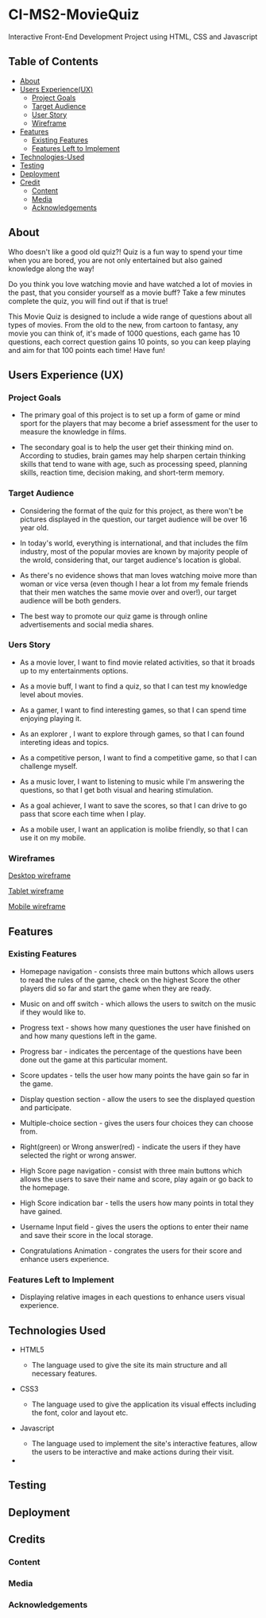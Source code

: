 # **CI-MS2-MovieQuiz**

Interactive Front-End Development Project using HTML, CSS and Javascript

## **Table of Contents**

- [About](#About)
- [Users Experience(UX)](<#users-experience(ux)>)
  - [Project Goals](#project-goals)
  - [Target Audience](#target-audience)
  - [User Story](#user-story)
  - [Wireframe](#wireframe)
- [Features](#Features)
  - [Existing Features](#existing-features)
  * [Features Left to Implement](#features-left-to-implement)
- [Technologies-Used](#Technologies-Used)
- [Testing](#Testing)
- [Deployment](#Deployment)
- [Credit](#Credit)
  - [Content](#content)
  - [Media](#media)
  - [Acknowledgements](#acknowledgements)

## **About**

Who doesn't like a good old quiz?! Quiz is a fun way to spend your time when you are bored, you are not only entertained but also gained knowledge along the way!

Do you think you love watching movie and have watched a lot of movies in the past, that you consider yourself as a movie buff? Take a few minutes complete the quiz, you will find out if that is true!

This Movie Quiz is designed to include a wide range of questions about all types of movies. From the old to the new, from cartoon to fantasy, any movie you can think of, it's made of 1000 questions, each game has 10 questions, each correct question gains 10 points, so you can keep playing and aim for that 100 points each time! Have fun!

## **Users Experience (UX)**

### **Project Goals**

- The primary goal of this project is to set up a form of game or mind sport for the players that may become a brief assessment for the user to measure the knowledge in films.

- The secondary goal is to help the user get their thinking mind on. According to studies, brain games may help sharpen certain thinking skills that tend to wane with age, such as processing speed, planning skills, reaction time, decision making, and short-term memory.

### **Target Audience**

- Considering the format of the quiz for this project, as there won't be pictures displayed in the question, our target audience will be over 16 year old.

- In today's world, everything is international, and that includes the film industry, most of the popular movies are known by majority people of the wrold, considering that, our target audience's location is global.

- As there's no evidence shows that man loves watching moive more than woman or vice versa (even though I hear a lot from my female friends that their men watches the same movie over and over!), our target audience will be both genders.

* The best way to promote our quiz game is through online advertisements and social media shares.

### **Uers Story**

- As a movie lover, I want to find movie related activities, so that it broads up to my entertainments options.

- As a movie buff, I want to find a quiz, so that I can test my knowledge level about movies.

- As a gamer, I want to find interesting games, so that I can spend time enjoying playing it.

- As an explorer , I want to explore through games, so that I can found intereting ideas and topics.

- As a competitive person, I want to find a competitive game, so that I can challenge myself.

- As a music lover, I want to listening to music while I'm answering the questions, so that I get both visual and hearing stimulation.

- As a goal achiever, I want to save the scores, so that I can drive to go pass that score each time when I play.

- As a mobile user, I want an application is molibe friendly, so that I can use it on my mobile.

### **Wireframes**

[Desktop wireframe](assets/images/MS2-MovieQuiz-desktop.pdf)

[Tablet wireframe](assets/images/MS2-MovieQuiz-Tablet.pdf)

[Mobile wireframe](assets/images/MS2-MovieQuiz-Mobile.pdf)

## **Features**

### **Existing Features**

- Homepage navigation - consists three main buttons which allows users to read the rules of the game, check on the highest Score the other players did so far and start the game when they are ready.

* Music on and off switch - which allows the users to switch on the music if they would like to.

* Progress text - shows how many questiones the user have finished on and how many questions left in the game.

* Progress bar - indicates the percentage of the questions have been done out the game at this particular moment.

* Score updates - tells the user how many points the have gain so far in the game.

* Display question section - allow the users to see the displayed question and participate.

* Multiple-choice section - gives the users four choices they can choose from.

* Right(green) or Wrong answer(red) - indicate the users if they have selected the right or wrong answer.

* High Score page navigation - consist with three main buttons which allows the users to save their name and score, play again or go back to the homepage.

* High Score indication bar - tells the users how many points in total they have gained.

* Username Input field - gives the users the options to enter their name and save their score in the local storage.

* Congratulations Animation - congrates the users for their score and enhance users experience.

### **Features Left to Implement**

- Displaying relative images in each questions to enhance users visual experience.

## **Technologies Used**

- HTML5

  - The language used to give the site its main structure and all necessary features.

- CSS3

  - The language used to give the application its visual effects including the font, color and layout etc.

- Javascript

  - The language used to implement the site's interactive features, allow the users to be interactive and make actions during their visit.

-

## **Testing**

## **Deployment**

## **Credits**

### **Content**

### **Media**

### **Acknowledgements**
